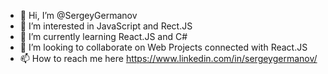 - 👋 Hi, I’m @SergeyGermanov
- 👀 I’m interested in JavaScript and Rect.JS
- 🌱 I’m currently learning React.JS and C#
- 💞️ I’m looking to collaborate on Web Projects connected with React.JS
- 📫 How to reach me here https://www.linkedin.com/in/sergeygermanov/ 
